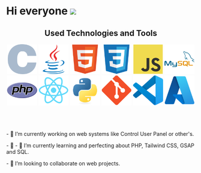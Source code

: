 <h1 align="left">Hi everyone <img src="https://media.giphy.com/media/hvRJCLFzcasrR4ia7z/giphy.gif" width="35"></h1>

<div align="center">
    <h2 align="center">Used Technologies and Tools</h2>
    <div align="center">
        <img src="https://github.com/devicons/devicon/blob/master/icons/c/c-original.svg" alt="C" width="80">
        <img src="https://github.com/devicons/devicon/blob/master/icons/java/java-original.svg" alt="Java" width="80">
        <img src="https://github.com/devicons/devicon/blob/master/icons/html5/html5-original.svg" alt="HTML" width="80">
        <img src="https://github.com/devicons/devicon/blob/master/icons/css3/css3-original.svg" alt="CSS" width="80">
        <img src="https://github.com/devicons/devicon/blob/master/icons/javascript/javascript-original.svg" alt="JavaScript" width="80">
        <img src="https://github.com/devicons/devicon/blob/master/icons/mysql/mysql-original-wordmark.svg" alt="PHP" width="80">
        <img src="https://github.com/devicons/devicon/blob/master/icons/php/php-original.svg" alt="PHP" width="80">
        <img src="https://github.com/devicons/devicon/blob/master/icons/react/react-original.svg" alt="React" width="80">
        <img src="https://github.com/devicons/devicon/blob/master/icons/python/python-original.svg" alt="Python" width="80">
        <img src="https://github.com/devicons/devicon/blob/master/icons/git/git-original.svg" alt="Python" width="80">
        <img src="https://github.com/devicons/devicon/blob/master/icons/vscode/vscode-original.svg" alt="VsCode" width="80">
        <img src="https://github.com/devicons/devicon/blob/master/icons/azure/azure-original.svg" alt="VsCode" width="80">
    </div>
<br>
<br>
<br>
<div align="left">
    <p>- 🔭 I’m currently working on web systems like Control User Panel or other's.</p>
    <p>- 🔭 - 🌱 I’m currently learning and perfecting about PHP, Tailwind CSS, GSAP and SQL.</p>
    <p>- 👯 I’m looking to collaborate on web projects.</p>
</div>
<!--
**DevKpi/DevKpi** is a ✨ _special_ ✨ repository because its `README.md` (this file) appears on your GitHub profile.

Here are some ideas to get you started:

- 🔭 I’m currently working on ...
- 🌱 I’m currently learning ...
- 👯 I’m looking to collaborate on ...
- 🤔 I’m looking for help with ...
- 💬 Ask me about ...
- 📫 How to reach me: ...
- 😄 Pronouns: ...
- ⚡ Fun fact: ...
-->
